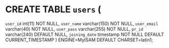 # CREATE TABLE `users` (
  `user_id` int(11) NOT NULL,
  `user_name` varchar(150) NOT NULL,
  `user_email` varchar(40) NOT NULL,
  `user_pass` varchar(255) NOT NULL,
  `pr_id` varchar(240) DEFAULT NULL,
  `joining_date` timestamp NOT NULL DEFAULT CURRENT_TIMESTAMP
) ENGINE=MyISAM DEFAULT CHARSET=latin1;
